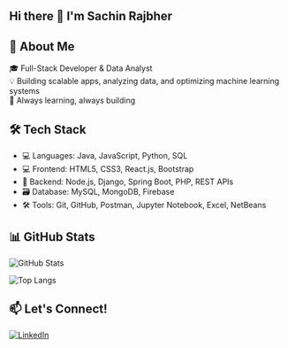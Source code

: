 ## Hi there 👋 I'm Sachin Rajbher

## 🚀 About Me
🎓 Full-Stack Developer & Data Analyst  
💡 Building scalable apps, analyzing data, and optimizing machine learning systems  
🌱 Always learning, always building

## 🛠️ Tech Stack
- 💻 Languages: Java, JavaScript, Python, SQL
- 💻 Frontend: HTML5, CSS3, React.js, Bootstrap
- 🧰 Backend: Node.js, Django, Spring Boot, PHP, REST APIs
- 🗃️ Database: MySQL, MongoDB, Firebase
- 🛠️ Tools: Git, GitHub, Postman, Jupyter Notebook, Excel, NetBeans

## 📊 GitHub Stats
![GitHub Stats](https://github-readme-stats.vercel.app/api?username=sachinrajbher15&show_icons=true&theme=radical)

![Top Langs](https://github-readme-stats.vercel.app/api/top-langs/?username=sachinrajbher15&layout=compact)

## 📫 Let's Connect!
[![LinkedIn](https://img.shields.io/badge/LinkedIn-blue?logo=linkedin&style=for-the-badge)](https://www.linkedin.com/in/sachinrajbher15/)
